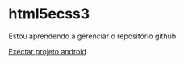 # html5ecss3
 Estou aprendendo a gerenciar o repositório github

<a href="https://mikaelsoares2001.github.io/html5ecss3/modulo02/desafios/d010/android.html">Exectar projeto android</a>